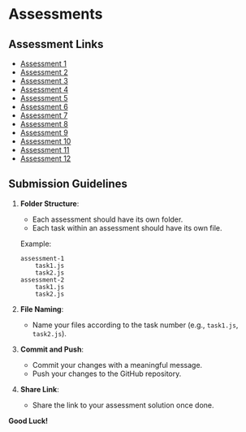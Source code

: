 # Assessments

## Assessment Links

- [Assessment 1](./assessment-1.md)
- [Assessment 2](./assessment-2.md)
- [Assessment 3](./assessment-3.md)
- [Assessment 4](./assessment-4.md)
- [Assessment 5](./assessment-5.md)
- [Assessment 6](./assessment-6.md)
- [Assessment 7](./assessment-7.md)
- [Assessment 8](./assessment-8.md)
- [Assessment 9](./assessment-9.md)
- [Assessment 10](./assessment-10.md)
- [Assessment 11](./assessment-11.md)
- [Assessment 12](./assessment-12.md)

## Submission Guidelines

1. **Folder Structure**:
    - Each assessment should have its own folder.
    - Each task within an assessment should have its own file.

    Example:
    ```
    assessment-1
        task1.js
        task2.js
    assessment-2
        task1.js
        task2.js
    ```

2. **File Naming**:
    - Name your files according to the task number (e.g., `task1.js`, `task2.js`).

3. **Commit and Push**:
    - Commit your changes with a meaningful message.
    - Push your changes to the GitHub repository.

4. **Share Link**:
    - Share the link to your assessment solution once done.

**Good Luck!**
